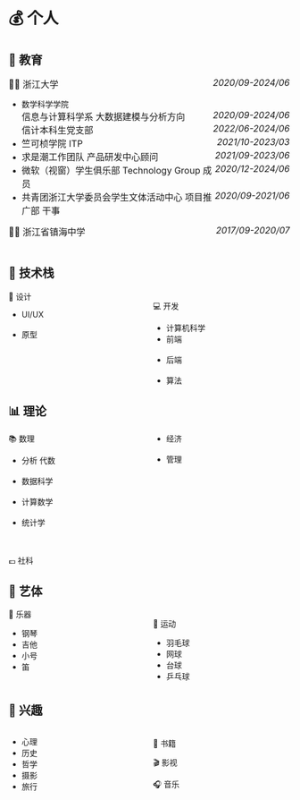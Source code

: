 # 💰 个人


## 🏫 教育

<div style="font-size:16px"><span style="float:right"><i>2020/09-2024/06</i></span>👨‍🏫 浙江大学</div>

<ul>
<li>数学科学学院
  <div style="font-size:16px"><span style="float:right"><i>2020/09-2024/06</i></span>信息与计算科学系 大数据建模与分析方向</div>
  <div style="font-size:16px"><span style="float:right"><i>2022/06-2024/06</i></span>信计本科生党支部</div>
</li>

<li><div style="font-size:16px"><span style="float:right"><i>2021/10-2023/03</i></span>竺可桢学院 ITP</div></li>
<li><div style="font-size:16px"><span style="float:right"><i>2021/09-2023/06</i></span>求是潮工作团队 产品研发中心顾问</div></li>
<li><div style="font-size:16px"><span style="float:right"><i>2020/12-2024/06</i></span>微软（视窗）学生俱乐部 Technology Group 成员</div></li>
<li><div style="font-size:16px"><span style="float:right"><i>2020/09-2021/06</i></span>共青团浙江大学委员会学生文体活动中心 项目推广部 干事</div></li>
</ul>

<div style="font-size:16px"><span style="float:right"><i>2017/09-2020/07</i></span>👨‍🏫 浙江省镇海中学</div>

<br>

## 🌳 技术栈

<div style="column-count: 2">
📱 设计
<ul>
  <li>UI/UX</li>
  <img src="https://img.shields.io/badge/-Photoshop-21273a" alt=""> <img src="https://img.shields.io/badge/-InDesign-c1f2c3" alt=""> <img src="https://img.shields.io/badge/-XD-c1f2c3" alt="">
  <li>原型</li>
  <img src="https://img.shields.io/badge/-Figma-21273a" alt=""> <img src="https://img.shields.io/badge/-Sketch-c1f2c3" alt=""> <img src="https://img.shields.io/badge/-墨刀-c1f2c3" alt="">
</ul>
<br>
<br>
<br>
💻 开发
<ul>
  <li>计算机科学</li>
  <li>前端</li> <img src="https://img.shields.io/badge/-CSS/HTML-21273a" alt=""> <img src="https://img.shields.io/badge/-JavaScript-c1f2c3" alt=""> <img src="https://img.shields.io/badge/-Sass-c1f2c3" alt=""> <img src="https://img.shields.io/badge/-Bootstrap-c1f2c3" alt="">
  <li>后端</li> <img src="https://img.shields.io/badge/-C/C++-21273a" alt=""> <img src="https://img.shields.io/badge/-Python-c1f2c3" alt=""> <img src="https://img.shields.io/badge/-Matlab-c1f2c3" alt="">
  <li>算法</li>
</ul>
</div>

## 📊 理论

<div style="column-count: 2">
📚 数理
<ul>
  <li>分析 代数</li>
  <img src="https://img.shields.io/badge/-数学分析-c1f2c3" alt=""> <img src="https://img.shields.io/badge/-高等代数-c1f2c3" alt=""> <img src="https://img.shields.io/badge/-几何学-c1f2c3" alt=""> <img src="https://img.shields.io/badge/-抽象代数-c1f2c3" alt=""> <img src="https://img.shields.io/badge/-实变函数-c1f2c3" alt=""> <img src="https://img.shields.io/badge/-复变函数-c1f2c3" alt=""> <img src="https://img.shields.io/badge/-泛函分析-c1f2c3" alt="">
  <li>数据科学</li>
  <img src="https://img.shields.io/badge/-数学建模-c1f2c3" alt=""> <img src="https://img.shields.io/badge/-数据科学的数学基础-c1f2c3" alt=""> <img src="https://img.shields.io/badge/-数据建模与分析-c1f2c3" alt="">
  <li>计算数学</li> <img src="https://img.shields.io/badge/-常微分方程-c1f2c3" alt=""> <img src="https://img.shields.io/badge/-偏微分方程-c1f2c3" alt=""> <img src="https://img.shields.io/badge/-数值代数-c1f2c3" alt=""> <img src="https://img.shields.io/badge/-数值分析-c1f2c3" alt=""> <img src="https://img.shields.io/badge/-微分方程数值解-c1f2c3" alt=""> <img src="https://img.shields.io/badge/-数学软件-c1f2c3" alt=""> <img src="https://img.shields.io/badge/-量子信息与量子计算-c1f2c3" alt="">
  <li>统计学</li>
  <img src="https://img.shields.io/badge/-概率论-c1f2c3" alt="">
</ul>
<br>
<br>
💷 社科
<ul>
  <li>经济</li>
  <img src="https://img.shields.io/badge/-微观经济学-c1f2c3" alt=""> <img src="https://img.shields.io/badge/-公共经济分析导论-c1f2c3" alt=""> <img src="https://img.shields.io/badge/-经济学-c1f2c3" alt=""> <img src="https://img.shields.io/badge/-政治经济学-c1f2c3" alt="">
  <li>管理</li>
  <img src="https://img.shields.io/badge/-管理学-c1f2c3" alt=""> <img src="https://img.shields.io/badge/-商业模式-c1f2c3" alt=""> <img src="https://img.shields.io/badge/-团队沟通与领导力-c1f2c3" alt="">
</ul>
<br>
<br>
<br>
<br>
<br>
<br>
<br>
<br>
</div>

## 🎼 艺体

<div style="column-count: 2">
🎹 乐器
<ul>
  <li>钢琴</li>
  <li>吉他</li>
  <li>小号</li>
  <li>笛</li>
</ul>
<br/>
🏸 运动
<ul>
  <li>羽毛球</li>
  <li>网球</li>
  <li>台球</li>
  <li>乒乓球</li>
</ul>
</div>

## 🚀 兴趣

<div style="column-count: 2">
<ul>
  <li>心理</li>
  <li>历史</li>
  <li>哲学</li>
  <li>摄影</li>
  <li>旅行</li>
</ul>

<br/>
📖 书籍

🎬 影视

🎧 音乐
</div>
